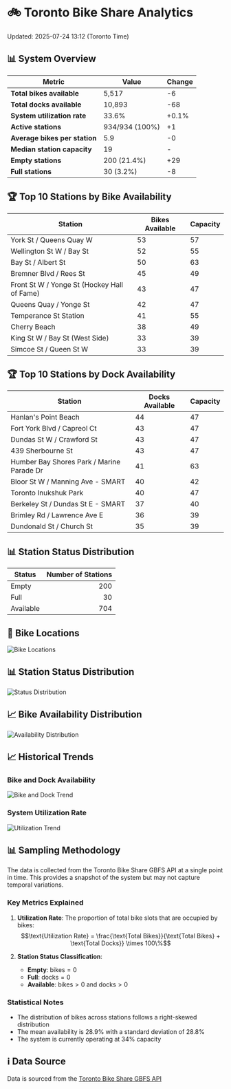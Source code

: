 # 🚲 Toronto Bike Share Analytics

Updated: 2025-07-24 13:12 (Toronto Time)

## 📊 System Overview
| Metric | Value | Change |
|--------|-------|--------|
| **Total bikes available** | 5,517 | -6 |
| **Total docks available** | 10,893 | -68 |
| **System utilization rate** | 33.6% | +0.1% |
| **Active stations** | 934/934 (100%) | +1 |
| **Average bikes per station** | 5.9 | -0 |
| **Median station capacity** | 19 | - |
| **Empty stations** | 200 (21.4%) | +29 |
| **Full stations** | 30 (3.2%) | -8 |

## 🏆 Top 10 Stations by Bike Availability
| Station | Bikes Available | Capacity |
|---------|-----------------|----------|
| York St / Queens Quay W | 53 | 57 |
| Wellington St W / Bay St | 52 | 55 |
| Bay St / Albert St | 50 | 63 |
| Bremner Blvd / Rees St | 45 | 49 |
| Front St W / Yonge St (Hockey Hall of Fame) | 43 | 47 |
| Queens Quay / Yonge St | 42 | 47 |
| Temperance St Station | 41 | 55 |
| Cherry Beach | 38 | 49 |
| King St W / Bay St (West Side) | 33 | 39 |
| Simcoe St / Queen St W | 33 | 39 |

## 🏆 Top 10 Stations by Dock Availability
| Station | Docks Available | Capacity |
|---------|-----------------|----------|
| Hanlan's Point Beach | 44 | 47 |
| Fort York  Blvd / Capreol Ct | 43 | 47 |
| Dundas St W / Crawford St | 43 | 47 |
| 439 Sherbourne St | 43 | 47 |
| Humber Bay Shores Park / Marine Parade Dr | 41 | 63 |
| Bloor St W / Manning Ave - SMART | 40 | 42 |
| Toronto Inukshuk Park | 40 | 47 |
| Berkeley St / Dundas St E - SMART | 37 | 40 |
| Brimley Rd / Lawrence Ave E  | 36 | 39 |
| Dundonald St / Church St | 35 | 39 |

## 📊 Station Status Distribution
| Status     | Number of Stations |
|------------|-------------------:|
| Empty      | 200 |
| Full       | 30 |
| Available  | 704 |

## 📍 Bike Locations
![Bike Locations](docs/plots/location_plot.png)

## 📊 Station Status Distribution
![Status Distribution](docs/plots/status_distribution.png)

## 📈 Bike Availability Distribution
![Availability Distribution](docs/plots/availability_dist.png)

## 📈 Historical Trends
### Bike and Dock Availability
![Bike and Dock Trend](docs/plots/time_series/bike_dock_trend.png)

### System Utilization Rate
![Utilization Trend](docs/plots/time_series/utilization_trend.png)

## 📊 Sampling Methodology
The data is collected from the Toronto Bike Share GBFS API at a single point in time. This provides a snapshot of the system but may not capture temporal variations.

### Key Metrics Explained
1. **Utilization Rate**: The proportion of total bike slots that are occupied by bikes:
   $$\text{Utilization Rate} = \frac{\text{Total Bikes}}{\text{Total Bikes} + \text{Total Docks}} \times 100\%$$

2. **Station Status Classification**:
   - **Empty**: $\text{bikes} = 0$
   - **Full**: $\text{docks} = 0$
   - **Available**: $\text{bikes} > 0$ and $\text{docks} > 0$

### Statistical Notes
- The distribution of bikes across stations follows a right-skewed distribution
- The mean availability is 28.9% with a standard deviation of 28.8%
- The system is currently operating at 34% capacity

## ℹ️ Data Source
Data is sourced from the [Toronto Bike Share GBFS API](https://tor.publicbikesystem.net/ube/gbfs/v1/en/station_status)
